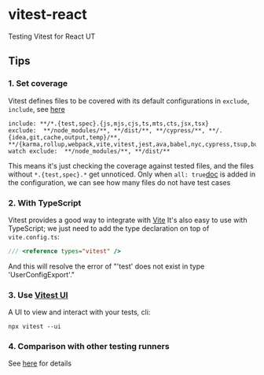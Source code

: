 # vitest-react
Testing Vitest for React UT

## Tips
### 1. Set coverage
Vitest defines files to be covered with its default configurations in `exclude`, `include`, see [here](https://vitest.dev/config/#coverage-exclude)
```
include: **/*.{test,spec}.{js,mjs,cjs,ts,mts,cts,jsx,tsx}
exclude:  **/node_modules/**, **/dist/**, **/cypress/**, **/.{idea,git,cache,output,temp}/**, **/{karma,rollup,webpack,vite,vitest,jest,ava,babel,nyc,cypress,tsup,build}.config.*
watch exclude:  **/node_modules/**, **/dist/**
```
This means it's just checking the coverage against tested files, and the files without `*.{test,spec}.*` get unnoticed.
Only when `all: true`[doc](https://vitest.dev/config/#coverage-all) is added in the configuration, we can see how many files do not have test cases

### 2. With TypeScript
Vitest provides a good way to integrate with [Vite](https://vitest.dev/guide/why.html#the-need-for-a-vite-native-test-runner)
It's also easy to use with TypeScript; we just need to add the type declaration on top of `vite.config.ts`:
```ts
/// <reference types="vitest" />
```
And this will resolve the error of "'test' does not exist in type 'UserConfigExport'."

### 3. Use [Vitest UI](https://vitest.dev/guide/ui.html)
A UI to view and interact with your tests, cli:
```
npx vitest --ui
```

### 4. Comparison with other testing runners
See [here](https://vitest.dev/guide/comparisons.html) for details
